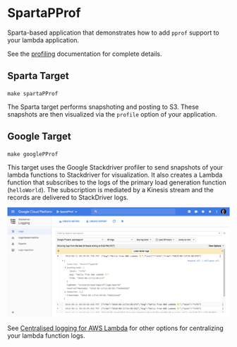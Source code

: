 # SpartaPProf
Sparta-based application that demonstrates how to add `pprof` support to your lambda application.

See the [profiling](http://gosparta.io/docs/profiling/) documentation for complete details.

## Sparta Target

`make spartaPProf`

The Sparta target performs snapshoting and posting to S3. These snapshots are then visualized via the `profile` option of your application.

## Google Target

`make googlePProf`

This target uses the Google Stackdriver profiler to send snapshots of your lambda functions to Stackdriver for visualization.  It also creates a Lambda function that subscribes to the logs of the primary load generation function (`helloWorld`). The subscription is mediated by a Kinesis stream and the records are delivered to StackDriver logs.

<div align="center"><img src="https://raw.githubusercontent.com/mweagle/SpartaPProf/master/site/Logs_Viewer-SpartaPProf.jpg" />
</div>

See [Centralised logging for AWS Lambda](https://theburningmonk.com/2018/07/centralised-logging-for-aws-lambda-revised-2018/) for other options for centralizing your lambda function logs.